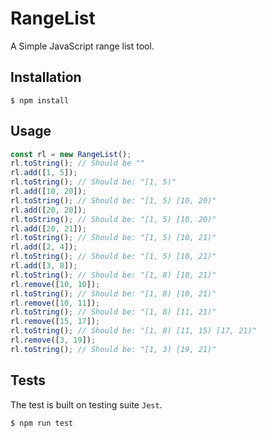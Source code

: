 # RangeList

A Simple JavaScript range list tool.

## Installation

```shell
$ npm install
```

## Usage

```js
const rl = new RangeList();
rl.toString(); // Should be ""
rl.add([1, 5]);
rl.toString(); // Should be: "[1, 5)"
rl.add([10, 20]);
rl.toString(); // Should be: "[1, 5) [10, 20)"
rl.add([20, 20]);
rl.toString(); // Should be: "[1, 5) [10, 20)"
rl.add([20, 21]);
rl.toString(); // Should be: "[1, 5) [10, 21)"
rl.add([2, 4]);
rl.toString(); // Should be: "[1, 5) [10, 21)"
rl.add([3, 8]);
rl.toString(); // Should be: "[1, 8) [10, 21)"
rl.remove([10, 10]);
rl.toString(); // Should be: "[1, 8) [10, 21)"
rl.remove([10, 11]);
rl.toString(); // Should be: "[1, 8) [11, 21)"
rl.remove([15, 17]);
rl.toString(); // Should be: "[1, 8) [11, 15) [17, 21)"
rl.remove([3, 19]);
rl.toString(); // Should be: "[1, 3) [19, 21)"
```

## Tests

The test is built on testing suite `Jest`.

```shell
$ npm run test
```
